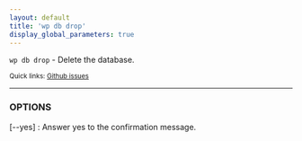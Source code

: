 ```yaml
---
layout: default
title: 'wp db drop'
display_global_parameters: true
---
```


`wp db drop` - Delete the database.

<small>Quick links: <a href="https://github.com/wp-cli/wp-cli/issues?q=is%3Aopen+label%3Acommand%3Adrop+sort%3Aupdated-desc">Github issues</a></small>

<hr />

### OPTIONS

[\--yes]
: Answer yes to the confirmation message.



